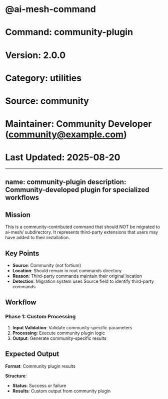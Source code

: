 # @ai-mesh-command
# Command: community-plugin
# Version: 2.0.0
# Category: utilities
# Source: community
# Maintainer: Community Developer (community@example.com)
# Last Updated: 2025-08-20

---
name: community-plugin
description: Community-developed plugin for specialized workflows
---

## Mission

This is a community-contributed command that should NOT be migrated to ai-mesh/ subdirectory.
It represents third-party extensions that users may have added to their installation.

## Key Points

- **Source**: Community (not fortium)
- **Location**: Should remain in root commands directory
- **Reason**: Third-party commands maintain their original location
- **Detection**: Migration system uses Source field to identify third-party commands

## Workflow

### Phase 1: Custom Processing

1. **Input Validation**: Validate community-specific parameters
2. **Processing**: Execute community plugin logic
3. **Output**: Generate community-specific results

## Expected Output

**Format**: Community plugin results

**Structure**:
- **Status**: Success or failure
- **Results**: Custom output from community plugin
